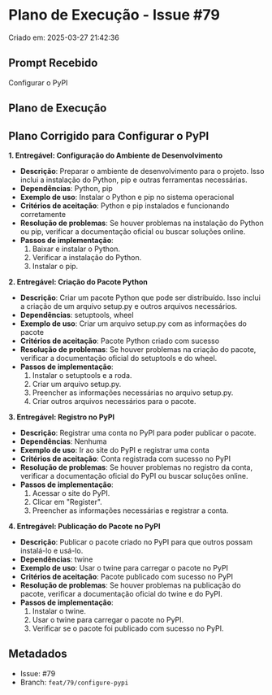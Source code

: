 # Plano de Execução - Issue #79

Criado em: 2025-03-27 21:42:36

## Prompt Recebido

Configurar o PyPI

## Plano de Execução

## Plano Corrigido para Configurar o PyPI

**1. Entregável: Configuração do Ambiente de Desenvolvimento**

- **Descrição**: Preparar o ambiente de desenvolvimento para o projeto. Isso inclui a instalação do Python, pip e outras ferramentas necessárias.
- **Dependências**: Python, pip
- **Exemplo de uso**: Instalar o Python e pip no sistema operacional
- **Critérios de aceitação**: Python e pip instalados e funcionando corretamente
- **Resolução de problemas**: Se houver problemas na instalação do Python ou pip, verificar a documentação oficial ou buscar soluções online.
- **Passos de implementação**: 
    1. Baixar e instalar o Python.
    2. Verificar a instalação do Python.
    3. Instalar o pip.

**2. Entregável: Criação do Pacote Python**

- **Descrição**: Criar um pacote Python que pode ser distribuído. Isso inclui a criação de um arquivo setup.py e outros arquivos necessários.
- **Dependências**: setuptools, wheel
- **Exemplo de uso**: Criar um arquivo setup.py com as informações do pacote
- **Critérios de aceitação**: Pacote Python criado com sucesso
- **Resolução de problemas**: Se houver problemas na criação do pacote, verificar a documentação oficial do setuptools e do wheel.
- **Passos de implementação**: 
    1. Instalar o setuptools e a roda.
    2. Criar um arquivo setup.py.
    3. Preencher as informações necessárias no arquivo setup.py.
    4. Criar outros arquivos necessários para o pacote.

**3. Entregável: Registro no PyPI**

- **Descrição**: Registrar uma conta no PyPI para poder publicar o pacote.
- **Dependências**: Nenhuma
- **Exemplo de uso**: Ir ao site do PyPI e registrar uma conta
- **Critérios de aceitação**: Conta registrada com sucesso no PyPI
- **Resolução de problemas**: Se houver problemas no registro da conta, verificar a documentação oficial do PyPI ou buscar soluções online.
- **Passos de implementação**: 
    1. Acessar o site do PyPI.
    2. Clicar em "Register".
    3. Preencher as informações necessárias e registrar a conta.

**4. Entregável: Publicação do Pacote no PyPI**

- **Descrição**: Publicar o pacote criado no PyPI para que outros possam instalá-lo e usá-lo.
- **Dependências**: twine
- **Exemplo de uso**: Usar o twine para carregar o pacote no PyPI
- **Critérios de aceitação**: Pacote publicado com sucesso no PyPI
- **Resolução de problemas**: Se houver problemas na publicação do pacote, verificar a documentação oficial do twine e do PyPI.
- **Passos de implementação**: 
    1. Instalar o twine.
    2. Usar o twine para carregar o pacote no PyPI.
    3. Verificar se o pacote foi publicado com sucesso no PyPI.

## Metadados

- Issue: #79
- Branch: `feat/79/configure-pypi`
